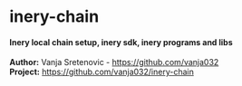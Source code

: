 # inery-chain
#### Inery local chain setup, inery sdk, inery programs and libs

**Author:** Vanja Sretenovic - https://github.com/vanja032 <br>
**Project:** https://github.com/vanja032/inery-chain
